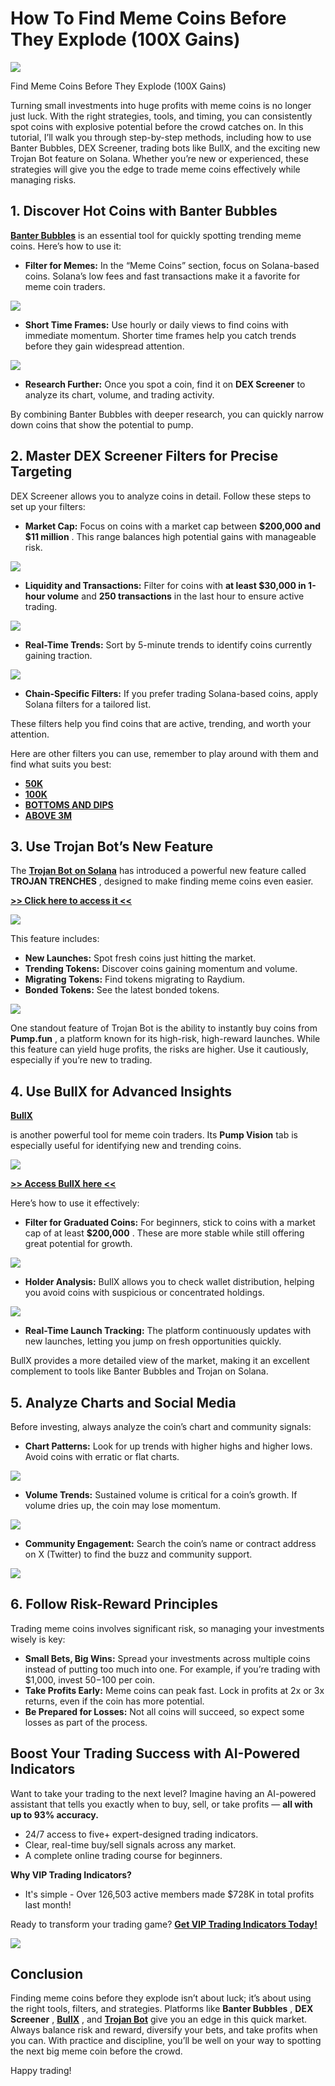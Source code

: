 # How To Find Meme Coins Before They Explode (100X Gains)

![](https://miro.medium.com/v2/1*eXiCX95nIpHPVzbPu5Yv2g.png)

Find Meme Coins Before They Explode (100X Gains)

Turning small investments into huge profits with meme coins is no longer just luck. With the right strategies, tools, and timing, you can consistently spot coins with explosive potential before the crowd catches on. In this tutorial, I’ll walk you through step-by-step methods, including how to use Banter Bubbles, DEX Screener, trading bots like BullX, and the exciting new Trojan Bot feature on Solana. Whether you’re new or experienced, these strategies will give you the edge to trade meme coins effectively while managing risks.

## 1. Discover Hot Coins with Banter Bubbles

[**Banter Bubbles**](https://banterbubbles.com/)
is an essential tool for quickly spotting trending meme coins. Here’s how to use it:

* **Filter for Memes:**
  In the “Meme Coins” section, focus on Solana-based coins. Solana’s low fees and fast transactions make it a favorite for meme coin traders.

![](https://miro.medium.com/v2/1*gqsMYQV6Z2kRg488nhYU8g.png)

* **Short Time Frames:**
  Use hourly or daily views to find coins with immediate momentum. Shorter time frames help you catch trends before they gain widespread attention.

![](https://miro.medium.com/v2/1*476qqD7DqFrgJ57T5qtthQ.png)

* **Research Further:**
  Once you spot a coin, find it on
  **DEX Screener**
  to analyze its chart, volume, and trading activity.

By combining Banter Bubbles with deeper research, you can quickly narrow down coins that show the potential to pump.

## 2. Master DEX Screener Filters for Precise Targeting

DEX Screener allows you to analyze coins in detail. Follow these steps to set up your filters:

* **Market Cap:**
  Focus on coins with a market cap between
  **$200,000 and $11 million**
  . This range balances high potential gains with manageable risk.

![](https://miro.medium.com/v2/1*QE7OixibJEGbjIv1WQc_kA.png)

* **Liquidity and Transactions:**
  Filter for coins with
  **at least $30,000 in 1-hour volume**
  and
  **250 transactions**
  in the last hour to ensure active trading.

![](https://miro.medium.com/v2/1*8jjIYJ01tHEqRjtnhQJWgg.png)

* **Real-Time Trends:**
  Sort by 5-minute trends to identify coins currently gaining traction.

![](https://miro.medium.com/v2/1*ChT86EKc2VfBIg9iaRA_6A.png)

* **Chain-Specific Filters:**
  If you prefer trading Solana-based coins, apply Solana filters for a tailored list.

These filters help you find coins that are active, trending, and worth your attention.

Here are other filters you can use, remember to play around with them and find what suits you best:

* [**50K**](https://dexscreener.com/solana/6h?rankBy=volume&order=desc&minLiq=10000&minFdv=50000&maxFdv=20000000&maxAge=2&min24HVol=30000&min5MVol=1000)
* [**100K**](https://dexscreener.com/solana/6h?rankBy=volume&order=desc&minLiq=10000&minFdv=100000&maxFdv=20000000&maxAge=2&min24HVol=30000&min5MVol=1000)
* [**BOTTOMS AND DIPS**](https://dexscreener.com/solana/6h?rankBy=trendingScoreH6&order=desc&minLiq=10000&minFdv=100000&maxFdv=10000000&minAge=2&maxAge=300&min1HTxns=200&min24HVol=300000)
* [**ABOVE 3M**](https://dexscreener.com/?rankBy=trendingScoreH6&order=desc&chainIds=solana&dexIds=raydium&minLiq=10000&minFdv=1000000&min24HVol=3000000)

## 3. Use Trojan Bot’s New Feature

The
[**Trojan Bot**
**on Solana**](https://t.me/solana_trojanbot?start=r-corokere)
has introduced a powerful new feature called
**TROJAN TRENCHES**
, designed to make finding meme coins even easier.

[**>> Click here to access it <<**](https://t.me/solana_trojanbot?start=r-corokere)

![](https://miro.medium.com/v2/1*be29X_79Knw929eOn1X03g.png)

This feature includes:

* **New Launches:**
  Spot fresh coins just hitting the market.
* **Trending Tokens:**
  Discover coins gaining momentum and volume.
* **Migrating Tokens:**
  Find tokens migrating to Raydium.
* **Bonded Tokens:**
  See the latest bonded tokens.

![](https://miro.medium.com/v2/1*Gdtpzgv5q9oXc3CJqqMFaQ.png)

One standout feature of Trojan Bot is the ability to instantly buy coins from
**Pump.fun**
, a platform known for its high-risk, high-reward launches. While this feature can yield
huge profits, the risks are higher. Use it cautiously, especially if you’re new to trading.

## 4. Use BullX for Advanced Insights

[**BullX**](https://t.me/BullxBetaBot)

is another powerful tool for meme coin traders. Its
**Pump Vision**
tab is especially useful for identifying new and trending coins.

![](https://miro.medium.com/v2/1*yv7I8Io95wkxb6nyoDBy0g.png)

[**>> Access BullX here <<**](https://t.me/BullxBetaBot)

Here’s how to use it effectively:

* **Filter for Graduated Coins:**
  For beginners, stick to coins with a market cap of at least
  **$200,000**
  . These are more stable while still offering great potential for growth.

![](https://miro.medium.com/v2/1*AaH7aHFt3WeF8Ya5vFbItg.png)

* **Holder Analysis:**
  BullX allows you to check wallet distribution, helping you avoid coins with suspicious or concentrated holdings.

![](https://miro.medium.com/v2/1*g-CVeEnNYO_SPhtYg_-eEw.png)

* **Real-Time Launch Tracking:**
  The platform continuously updates with new launches, letting you jump on fresh opportunities quickly.

BullX provides a more detailed view of the market, making it an excellent complement to tools like Banter Bubbles and Trojan on Solana.

## 5. Analyze Charts and Social Media

Before investing, always analyze the coin’s chart and community signals:

* **Chart Patterns:**
  Look for up trends with higher highs and higher lows. Avoid coins with erratic or flat charts.

![](https://miro.medium.com/v2/1*KBDxzAff2SWXLnMjwvm9yg.png)

* **Volume Trends:**
  Sustained volume is critical for a coin’s growth. If volume dries up, the coin may lose momentum.

![](https://miro.medium.com/v2/1*pSCVoSWfDesv7FQdY7zPTQ.png)

* **Community Engagement:**
  Search the coin’s name or contract address on X (Twitter) to find the buzz and community support.

![](https://miro.medium.com/v2/1*0i36iLfFP4RZ6tEWX7GzYw.png)

## 6. Follow Risk-Reward Principles

Trading meme coins involves significant risk, so managing your investments wisely is key:

* **Small Bets, Big Wins:**
  Spread your investments across multiple coins instead of putting too much into one. For example, if you’re trading with $1,000, invest $50-$100 per coin.
* **Take Profits Early:**
  Meme coins can peak fast. Lock in profits at 2x or 3x returns, even if the coin has more potential.
* **Be Prepared for Losses:**
  Not all coins will succeed, so expect some losses as part of the process.

## Boost Your Trading Success with AI-Powered Indicators

Want to take your trading to the next level? Imagine having an AI-powered assistant that tells you exactly when to buy, sell, or take profits —
**all with up to 93% accuracy.**

* 24/7 access to five+ expert-designed trading indicators.
* Clear, real-time buy/sell signals across any market.
* A complete online trading course for beginners.

**Why VIP Trading Indicators?**

* It's simple - Over 126,503 active members made $728K in total profits last month!

Ready to transform your trading game?
[**Get VIP Trading Indicators Today!**](https://vipindicators.xyz)

![](https://vipindicators.xyz/5.png)

## Conclusion

Finding meme coins before they explode isn’t about luck; it’s about using the right tools, filters, and strategies. Platforms like
**Banter Bubbles**
,
**DEX Screener**
,
[**BullX**](https://t.me/BullxBetaBot)
, and
[**Trojan Bot**](https://t.me/solana_trojanbot?start=r-corokere)
give you an edge in this quick market. Always balance risk and reward, diversify your bets, and take profits when you can. With practice and discipline, you’ll be well on your way to spotting the next big meme coin before the crowd.

Happy trading!